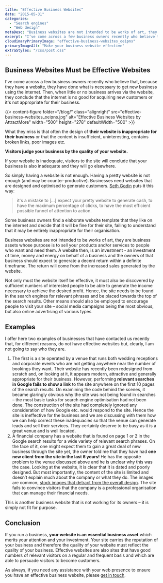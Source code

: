 ```yaml
---
title: "Effective Business Websites"
date: "2015-05-31"
categories:
  - "Search engines"
  - "Web design"
metaDesc: "Business websites are not intended to be works of art, they are business assets whose purpose is to sell products and/or services to people who want them."
excerpt: "I’ve come across a few business owners recently who believe that, because they have a website, they have done what is necessary to get new business using the internet. Then, when little or no business arrives via the website, they conclude that the internet is no good for acquiring new customers or it’s not appropriate for their business. What they miss is that often the design of their website is inappropriate for their business or that the content is inadequate. <strong>Visitors judge your business by the quality of your website</strong>. Let’s look at what’s really needed."
cloudinaryPrimaryImage: "effective-business-websites_oeipns"
primaryImageAlt: "Make your business website effective"
extraStyles: "/css/post.css"
---
```


## Business Websites Must be Effective Websites

I've come across a few business owners recently who believe that, because they have a website, they have done what is necessary to get new business using the internet. Then, when little or no business arrives via the website, they conclude that the internet is no good for acquiring new customers or it's not appropriate for their business.

{{< content-figure folder="/blog/"
class="alignright"
src="effective-business-websites_oeipns.jpg"
alt="Effective Business Websites by AttractMore"
width="500" height="278" defaultWidth="500" >}}

What they miss is that often the design of **their website is inappropriate for their business** or that the content is insufficient, uninteresting, contains broken links, poor images etc.

**Visitors judge your business by the quality of your website.**

If your website is inadequate, visitors to the site will conclude that your business is also inadequate and they will go elsewhere.

So simply having a website is not enough. Having a pretty website is not enough (and may be counter-productive). Businesses need websites that are designed and optimised to generate customers. [Seth Godin](http://sethgodin.typepad.com/seths_blog/2015/05/pretty-websites.html) puts it this way:

> it's a mistake to \[…\] expect your pretty website to generate cash, to have the maximum percentage of clicks, to have the most efficient possible funnel of attention to action.

Some business owners find a elaborate website template that they like on the internet and decide that it will be fine for their site, failing to understand that it may be entirely inappropriate for their organisation.

Business websites are not intended to be works of art, they are business assets whose purpose is to sell your products and/or services to people who want and need them. A website then, is an investment - an investment of time, money and energy on behalf of a business and the owners of that business should expect to generate a decent return within a definite timeframe. The return will come from the increased sales generated by the website.

Not only must the website itself be effective, it must also be discovered by sufficient numbers of interested people to be able to generate the income necessary to achieve the desired profit. Hence, the site needs to be found in the search engines for relevant phrases and be placed towards the top of the search results. Other means should also be employed to encourage people to visit your site – social media campaigns being the most obvious, but also online advertising of various types.

## Examples

I offer here two examples of businesses that have contacted us recently that, for different reasons, do not have effective websites but, clearly, I am not going to say who they are.

1. The first is a site operated by a venue that runs both wedding receptions and corporate events who are not getting anywhere near the number of bookings they want. Their website has recently been redesigned from scratch and, on looking at it, it appears modern, attractive and generally appropriate for their business. However, performing **relevant searches in Google fails to show a link** to the site anywhere on the first 10 pages of the search results. On examining the code behind the scenes, it became glaringly obvious why the site was not being found in searches – the most basic tasks for search engine optimisation had not been done. The construction of the site had completely ignored any consideration of how Google etc. would respond to the site. Hence the site is ineffective for the business and we are discussing with them how we can help correct these inadequacies so that the venue can generate leads and sell their services. They certainly deserve to be busy as it is a great venue and is well located.
2. A financial company has a website that is found on page 1 or 2 in the Google search results for a wide variety of relevant search phrases. On the face of it, one might expect them to gain a great deal of new business through the site yet, the owner told me that they have had **one new client from the site in the last 6 years!** He has the opposite problem to the venue discussed above and he is unclear why this was the case. Looking at the website, it is clear that it is dated and poorly designed. But most importantly, the content of the site is limited and doesn’t explain much about the company or what they do. The images are common, [stock images that detract from the overall design](/blog/choosing-images-for-your-website/). The site fails to convince visitors that the company is a professional organisation that can manage their financial needs.

This is another business website that is not working for its owners – it is simply not fit for purpose.

## Conclusion

If you run a business, **your website is an essential business asset** which merits your attention and your investment. Your site carries the reputation of your business and therefore the quality of your website must reflect the quality of your business. Effective websites are also sites that have good numbers of relevant visitors on a regular and frequent basis and which are able to persuade visitors to become customers.

As always, if you need any assistance with your web presence to ensure you have an effective business website, please [get in touch](/contact/).
